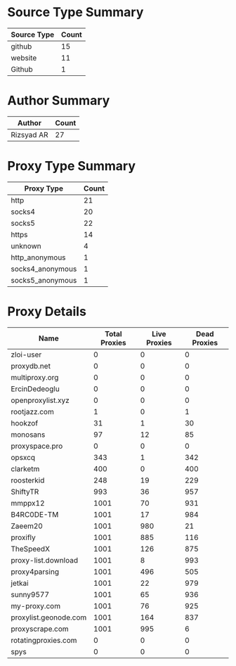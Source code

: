 # Source Type Summary

| Source Type | Count |
|-------------|-------|
| github | 15 |
| website | 11 |
| Github | 1 |


# Author Summary

| Author | Count |
|--------|-------|
| Rizsyad AR | 27 |


# Proxy Type Summary

| Proxy Type | Count |
|------------|-------|
| http | 21 |
| socks4 | 20 |
| socks5 | 22 |
| https | 14 |
| unknown | 4 |
| http_anonymous | 1 |
| socks4_anonymous | 1 |
| socks5_anonymous | 1 |


# Proxy Details

| Name | Total Proxies | Live Proxies | Dead Proxies |
|------|---------------|--------------|---------------|
| zloi-user | 0 | 0 | 0 |
| proxydb.net | 0 | 0 | 0 |
| multiproxy.org | 0 | 0 | 0 |
| ErcinDedeoglu | 0 | 0 | 0 |
| openproxylist.xyz | 0 | 0 | 0 |
| rootjazz.com | 1 | 0 | 1 |
| hookzof | 31 | 1 | 30 |
| monosans | 97 | 12 | 85 |
| proxyspace.pro | 0 | 0 | 0 |
| opsxcq | 343 | 1 | 342 |
| clarketm | 400 | 0 | 400 |
| roosterkid | 248 | 19 | 229 |
| ShiftyTR | 993 | 36 | 957 |
| mmppx12 | 1001 | 70 | 931 |
| B4RC0DE-TM | 1001 | 17 | 984 |
| Zaeem20 | 1001 | 980 | 21 |
| proxifly | 1001 | 885 | 116 |
| TheSpeedX | 1001 | 126 | 875 |
| proxy-list.download | 1001 | 8 | 993 |
| proxy4parsing | 1001 | 496 | 505 |
| jetkai | 1001 | 22 | 979 |
| sunny9577 | 1001 | 65 | 936 |
| my-proxy.com | 1001 | 76 | 925 |
| proxylist.geonode.com | 1001 | 164 | 837 |
| proxyscrape.com | 1001 | 995 | 6 |
| rotatingproxies.com | 0 | 0 | 0 |
| spys | 0 | 0 | 0 |
